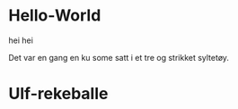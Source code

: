 # Hello-World
hei hei

Det var en gang en ku some satt i et tre og strikket syltetøy.

<!DOCTYPE HTML>
<html>
<head>
<title> Halla Balla </title>
<h1> Ulf-rekeballe </h1>
</head>
</html>
